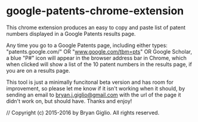 # google-patents-chrome-extension
This chrome extension produces an easy to copy and paste list of patent numbers displayed in a Google Patents results page.

Any time you go to a Google Patents page, including either types:
	"patents.google.com/" OR "www.google.com/tbm=pts" OR Google Scholar,
a blue "P#" icon will appear in the browser address bar in Chrome, which when clicked will show a list of the 10 patent numbers in the results page, if you are on a results page.

This tool is just a minimally funcitonal beta version and has room for improvement, so please let me know if it isn't working when it should, by sending an email to bryan.j.giglio@gmail.com with the url of the page it didn't work on, but should have.  Thanks and enjoy!

// Copyright (c) 2015-2016 by Bryan Giglio. All rights reserved.
